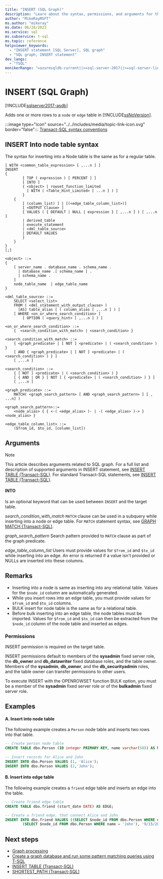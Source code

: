 ```yaml
---
title: "INSERT (SQL Graph)"
description: "Learn about the syntax, permissions, and arguments for the INSERT statement that adds one or more rows to a SQL Graph node or edge table in SQL Server."
author: "MikeRayMSFT"
ms.author: "mikeray"
ms.date: 06/28/2023
ms.service: sql
ms.subservice: t-sql
ms.topic: reference
helpviewer_keywords:
  - "INSERT statement [SQL Server], SQL graph"
  - "SQL graph, INSERT statement"
dev_langs:
  - "TSQL"
monikerRange: "=azuresqldb-current||>=sql-server-2017||>=sql-server-linux-2017||=azuresqldb-mi-current"
---
```

# INSERT (SQL Graph)
[!INCLUDE[sqlserver2017-asdb](../../includes/applies-to-version/sqlserver2017-asdb-asdbmi.md)]

Adds one or more rows to a `node` or `edge` table in [!INCLUDE[ssNoVersion](../../includes/ssnoversion-md.md)]. 
 
:::image type="icon" source="../../includes/media/topic-link-icon.svg" border="false"::: [Transact-SQL syntax conventions](../../t-sql/language-elements/transact-sql-syntax-conventions-transact-sql.md)  
  
## INSERT Into node table syntax

The syntax for inserting into a Node table is the same as for a regular table.

```syntaxsql
[ WITH <common_table_expression> [ ,...n ] ]  
INSERT   
{  
        [ TOP ( expression ) [ PERCENT ] ]   
        [ INTO ]   
        { <object> | rowset_function_limited   
          [ WITH ( <Table_Hint_Limited> [ ...n ] ) ]  
        }  
    {  
        [ (column_list) ] | [(<edge_table_column_list>)]  
        [ <OUTPUT Clause> ]  
        { VALUES ( { DEFAULT | NULL | expression } [ ,...n ] ) [ ,...n     ]   
        | derived_table   
        | execute_statement  
        | <dml_table_source>  
        | DEFAULT VALUES   
        }  
    }  
}  
[;]  
  
<object> ::=  
{   
    [ server_name . database_name . schema_name .   
      | database_name .[ schema_name ] .   
      | schema_name .   
    ]  
    node_table_name  | edge_table_name
}  
  
<dml_table_source> ::=  
    SELECT <select_list>  
    FROM ( <dml_statement_with_output_clause> )   
      [AS] table_alias [ ( column_alias [ ,...n ] ) ]  
    [ WHERE <on_or_where_search_condition> ]  
        [ OPTION ( <query_hint> [ ,...n ] ) ]  

<on_or_where_search_condition> ::=
    {  <search_condition_with_match> | <search_condition> }

<search_condition_with_match> ::=
    { <graph_predicate> | [ NOT ] <predicate> | ( <search_condition> ) }
    [ AND { <graph_predicate> | [ NOT ] <predicate> | ( <search_condition> ) } ]
    [ ,...n ]

<search_condition> ::=
    { [ NOT ] <predicate> | ( <search_condition> ) }
    [ { AND | OR } [ NOT ] { <predicate> | ( <search_condition> ) } ]
    [ ,...n ]

<graph_predicate> ::=
    MATCH( <graph_search_pattern> [ AND <graph_search_pattern> ] [ , ...n] )

<graph_search_pattern>::=
    <node_alias> { { <-( <edge_alias> )- | -( <edge_alias> )-> } <node_alias> }

<edge_table_column_list> ::=
    ($from_id, $to_id, [column_list])
```

## Arguments

> [!NOTE]
> This article describes arguments related to SQL graph. For a full list and description of supported arguments in INSERT statement, see [INSERT TABLE (Transact-SQL)](../../t-sql/statements/insert-transact-sql.md).
> For standard Transact-SQL statements, see [INSERT TABLE (Transact-SQL)](../../t-sql/statements/insert-transact-sql.md).

#### INTO
Is an optional keyword that can be used between `INSERT` and the target table.  
  
*search_condition_with_match*
`MATCH` clause can be used in a subquery while inserting into a node or edge table. For `MATCH` statement syntax, see [GRAPH MATCH (Transact-SQL)](../../t-sql/queries/match-sql-graph.md).

*graph_search_pattern*
Search pattern provided to `MATCH` clause as part of the graph predicate.

*edge_table_column_list*
Users must provide values for `$from_id` and `$to_id` while inserting into an edge. An error is returned if a value isn't provided or NULLs are inserted into these columns.

## Remarks

- Inserting into a node is same as inserting into any relational table. Values for the `$node_id` column are automatically generated.
- While you insert rows into an edge table, you must provide values for `$from_id` and `$to_id` columns.   
- BULK insert for node table is the same as for a relational table.
- Before bulk inserting into an edge table, the node tables must be imported. Values for `$from_id` and `$to_id` can then be extracted from the `$node_id` column of the node table and inserted as edges. 
  
### Permissions

INSERT permission is required on the target table.  
  
INSERT permissions default to members of the **sysadmin** fixed server role, the **db_owner** and **db_datawriter** fixed database roles, and the table owner. Members of the **sysadmin**, **db_owner**, and the **db_securityadmin** roles, and the table owner can transfer permissions to other users.  
  
To execute INSERT with the OPENROWSET function BULK option, you must be a member of the **sysadmin** fixed server role or of the **bulkadmin** fixed server role.  

## Examples
  
#### A. Insert into node table

The following example creates a `Person` node table and inserts two rows into that table.

```sql
-- Create person node table
CREATE TABLE dbo.Person (ID integer PRIMARY KEY, name varchar(50)) AS NODE;
 
-- Insert records for Alice and John
INSERT INTO dbo.Person VALUES (1, 'Alice');
INSERT INTO dbo.Person VALUES (2,'John');
```
  
#### B. Insert into edge table

The following example creates a `friend` edge table and inserts an edge into the table.

```sql
-- Create friend edge table
CREATE TABLE dbo.friend (start_date DATE) AS EDGE;

-- Create a friend edge, that connect Alice and John
INSERT INTO dbo.friend VALUES ((SELECT $node_id FROM dbo.Person WHERE name = 'Alice'),
        (SELECT $node_id FROM dbo.Person WHERE name = 'John'), '9/15/2011');
```
  
## Next steps

- [Graph processing](../../relational-databases/graphs/sql-graph-overview.md)
- [Create a graph database and run some pattern matching queries using T-SQL](../../relational-databases/graphs/sql-graph-sample.md)
- [INSERT TABLE (Transact-SQL)](../../t-sql/statements/insert-transact-sql.md)
- [SHORTEST_PATH (Transact-SQL)](../../relational-databases/graphs/sql-graph-shortest-path.md)
